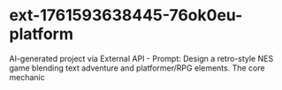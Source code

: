 # ext-1761593638445-76ok0eu-platform
AI-generated project via External API - Prompt: Design a retro-style NES game blending text adventure and platformer/RPG elements. The core mechanic
